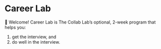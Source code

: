 # Career Lab

👋 Welcome! Career Lab is The Collab Lab’s optional, 2-week program that helps you:

1. get the interview, and
2. do well in the interview.
